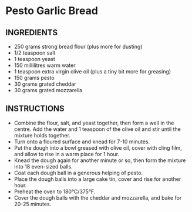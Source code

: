 # Pesto Garlic Bread

## INGREDIENTS
- 250 grams strong bread flour (plus more for dusting)
- 1/2 teaspoon salt
- 1 teaspoon yeast
- 150 millilitres warm water
- 1 teaspoon extra virgin olive oil (plus a tiny bit more for greasing)
- 150 grams pesto
- 30 grams grated cheddar
- 30 grams grated mozzarella

## INSTRUCTIONS
- Combine the flour, salt, and yeast together, then form a well in the centre. Add the water and 1 teaspoon of the olive oil and stir until the mixture holds together.
- Turn onto a floured surface and knead for 7-10 minutes.
- Put the dough into a bowl greased with olive oil, cover with cling film, and allow to rise in a warm place for 1 hour.
- Knead the dough again for another minute or so, then form the mixture into 18 even-sized balls.
- Coat each dough ball in a generous helping of pesto.
- Place the dough balls into a large cake tin, cover and rise for another hour.
- Preheat the oven to 180°C/375°F.
- Cover the dough balls with the cheddar and mozzarella, and bake for 20-25 minutes.

